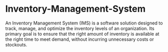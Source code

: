 # Inventory-Management-System
An Inventory Management System (IMS) is a software solution designed to track, manage, and optimize the inventory levels of an organization. Its primary goal is to ensure that the right amount of inventory is available at the right time to meet demand, without incurring unnecessary costs or stockouts.
